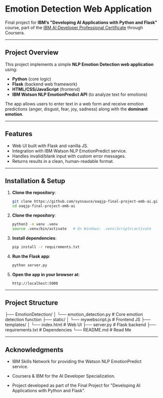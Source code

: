 # Emotion Detection Web Application

Final project for **IBM’s "Developing AI Applications with Python and Flask"** course, part of the 
[IBM AI Developer Professional Certificate](https://www.coursera.org/professional-certificates/ibm-ai-developer) through Coursera.

---

## Project Overview
This project implements a simple **NLP Emotion Detection web application** using:
- **Python** (core logic)
- **Flask** (backend web framework)
- **HTML/CSS/JavaScript** (frontend)
- **IBM Watson NLP EmotionPredict API** (to analyze text for emotions)

The app allows users to enter text in a web form and receive emotion predictions (anger, disgust, fear, joy, sadness) along with the **dominant emotion**.

---

## Features
- Web UI built with Flask and vanilla JS.
- Integration with IBM Watson NLP EmotionPredict service.
- Handles invalid/blank input with custom error messages.
- Returns results in a clean, human-readable format.

---

## Installation & Setup

1. **Clone the repository**:
   ```bash
   git clone https://github.com/synsauce/oaqjp-final-project-emb-ai.git
   cd oaqjp-final-project-emb-ai

2. **Clone the repository**:
   ```bash
   python3 -m venv .venv
   source .venv/bin/activate   # On Windows: .venv\Scripts\activate

3. **Install dependencies**:
   ```bash
   pip install -r requirements.txt

4. **Run the Flask app**:
   ```bash
   python server.py

5. **Open the app in your browser at**:
   ```url
   http://localhost:5000

---

## Project Structure

├── EmotionDetection/
│   └── emotion_detection.py   # Core emotion detection function
├── static/
│   └── mywebscript.js         # Frontend JS
├── templates/
│   └── index.html             # Web UI
├── server.py                  # Flask backend
├── requirements.txt           # Dependencies
└── README.md                  # Read Me

---

## Acknowledgments

- IBM Skills Network for providing the Watson NLP EmotionPredict service.

- Coursera & IBM for the AI Developer Specialization.

- Project developed as part of the Final Project for "Developing AI Applications with Python and Flask".

